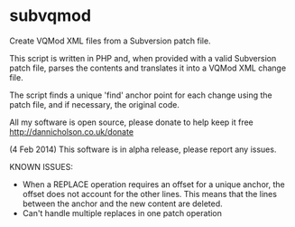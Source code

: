 subvqmod
========

Create VQMod XML files from a Subversion patch file.

This script is written in PHP and, when provided with a valid Subversion patch file, parses the contents and translates it into a VQMod XML change file.

The script finds a unique 'find' anchor point for each change using the patch file, and if necessary, the original code.

All my software is open source, please donate to help keep it free http://dannicholson.co.uk/donate

(4 Feb 2014) This software is in alpha release, please report any issues.

KNOWN ISSUES:
- When a REPLACE operation requires an offset for a unique anchor, the offset does not account for the other lines. This means that the lines between the anchor and the new content are deleted.
- Can't handle multiple replaces in one patch operation